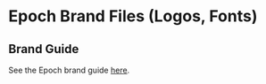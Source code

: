 # Epoch Brand Files (Logos, Fonts)

## Brand Guide
See the Epoch brand guide [here](https://docs.google.com/presentation/d/1iFqcjxGw7SWStVEqccjlwKphw9lOLz4zB-3d86bwk8c/edit?usp=sharing).
